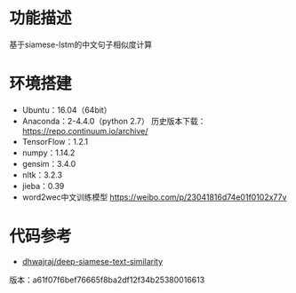 # 功能描述
基于siamese-lstm的中文句子相似度计算

# 环境搭建
* Ubuntu：16.04（64bit）
* Anaconda：2-4.4.0（python 2.7）
历史版本下载：<https://repo.continuum.io/archive/>
* TensorFlow：1.2.1
* numpy：1.14.2
* gensim：3.4.0
* nltk：3.2.3
* jieba：0.39
* word2wec中文训练模型
<https://weibo.com/p/23041816d74e01f0102x77v>

# 代码参考
* [dhwajraj/deep-siamese-text-similarity](https://github.com/dhwajraj/deep-siamese-text-similarity)

版本：a61f07f6bef76665f8ba2df12f34b25380016613
